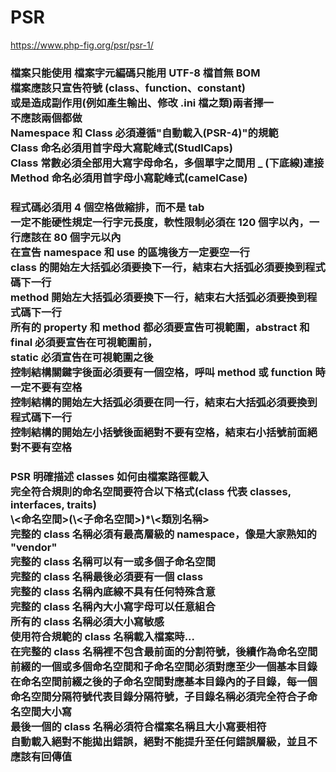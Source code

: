 # PSR

https://www.php-fig.org/psr/psr-1/

<h3>
檔案只能使用 <?php 和 <?= 標籤<br>
檔案字元編碼只能用 UTF-8 檔首無 BOM<br>
檔案應該只宣告符號 (class、function、constant)<br>
或是造成副作用(例如產生輸出、修改 .ini 檔之類)兩者擇一<br>
不應該兩個都做<br>
Namespace 和 Class 必須遵循"自動載入(PSR-4)"的規範<br>
Class 命名必須用首字母大寫駝峰式(StudlCaps)<br>
Class 常數必須全部用大寫字母命名，多個單字之間用 _ (下底線)連接<br>
Method 命名必須用首字母小寫駝峰式(camelCase)<br>
</h3>
<h3>
程式碼必須用 4 個空格做縮排，而不是 tab<br>
一定不能硬性規定一行字元長度，軟性限制必須在 120 個字以內，一行應該在 80 個字元以內<br>
在宣告 namespace 和 use 的區塊後方一定要空一行<br>
class 的開始左大括弧必須要換下一行，結束右大括弧必須要換到程式碼下一行<br>
method 開始左大括弧必須要換下一行，結束右大括弧必須要換到程式碼下一行<br>
所有的 property 和 method 都必須要宣告可視範圍，abstract 和 final 必須要宣告在可視範圍前，<br>
static 必須宣告在可視範圍之後<br>
控制結構關鍵字後面必須要有一個空格，呼叫 method 或 function 時一定不要有空格<br>
控制結構的開始左大括弧必須要在同一行，結束右大括弧必須要換到程式碼下一行<br>
控制結構的開始左小括號後面絕對不要有空格，結束右小括號前面絕對不要有空格<br>
</h3>
<h3>
PSR 明確描述 classes 如何由檔案路徑載入<br>
完全符合規則的命名空間要符合以下格式(class 代表 classes, interfaces, traits)<br>
  \<命名空間>(\<子命名空間>)*\<類別名稱><br>
完整的 class 名稱必須有最高層級的 namespace，像是大家熟知的 "vendor"<br>
完整的 class 名稱可以有一或多個子命名空間<br>
完整的 class 名稱最後必須要有一個 class<br>
完整的 class 名稱內底線不具有任何特殊含意<br>
完整的 class 名稱內大小寫字母可以任意組合<br>
所有的 class 名稱必須大小寫敏感<br>
使用符合規範的 class 名稱載入檔案時...<br>
在完整的 class 名稱裡不包含最前面的分割符號，後續作為命名空間前綴的一個或多個命名空間和子命名空間必須對應至少一個基本目錄<br>
在命名空間前綴之後的子命名空間對應基本目錄內的子目錄，每一個命名空間分隔符號代表目錄分隔符號，子目錄名稱必須完全符合子命名空間大小寫<br>
最後一個的 class 名稱必須符合檔案名稱且大小寫要相符<br>
自動載入絕對不能拋出錯誤，絕對不能提升至任何錯誤層級，並且不應該有回傳值<br>
</h3>